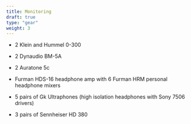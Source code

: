 ```yaml
---
title: Monitoring
draft: true
type: "gear"
weight: 3
---
```


- 2 Klein and Hummel 0-300

- 2 Dynaudio BM-5A

- 2 Auratone 5c

- Furman HDS-16 headphone amp with 6 Furman HRM personal headphone mixers

- 5 pairs of Gk Ultraphones (high isolation headphones with Sony 7506 drivers)

- 3 pairs of Sennheiser HD 380